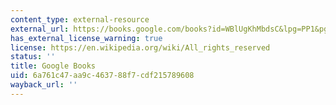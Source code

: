 ```yaml
---
content_type: external-resource
external_url: https://books.google.com/books?id=WBlUgKhMbdsC&lpg=PP1&pg=PA129#v=onepage&q&f=false
has_external_license_warning: true
license: https://en.wikipedia.org/wiki/All_rights_reserved
status: ''
title: Google Books
uid: 6a761c47-aa9c-4637-88f7-cdf215789608
wayback_url: ''
---
```

